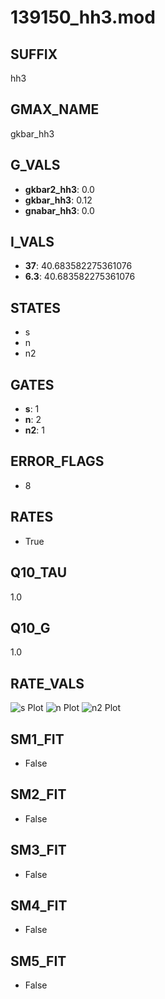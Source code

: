 # 139150_hh3.mod

## SUFFIX

hh3

## GMAX_NAME

gkbar_hh3

## G_VALS

- **gkbar2_hh3**: 0.0
- **gkbar_hh3**: 0.12
- **gnabar_hh3**: 0.0

## I_VALS

- **37**: 40.683582275361076
- **6.3**: 40.683582275361076

## STATES

- s
- n
- n2

## GATES

- **s**: 1
- **n**: 2
- **n2**: 1

## ERROR_FLAGS

- 8

## RATES

- True

## Q10_TAU

1.0

## Q10_G

1.0

## RATE_VALS

![s Plot](/Users/pbozelos/Dropbox/icg-Chai-Panos/supermodels/output_markdown_files/K/139150_hh3.mod/images/s.png)
![n Plot](/Users/pbozelos/Dropbox/icg-Chai-Panos/supermodels/output_markdown_files/K/139150_hh3.mod/images/n.png)
![n2 Plot](/Users/pbozelos/Dropbox/icg-Chai-Panos/supermodels/output_markdown_files/K/139150_hh3.mod/images/n2.png)

## SM1_FIT

- False

## SM2_FIT

- False

## SM3_FIT

- False

## SM4_FIT

- False

## SM5_FIT

- False

